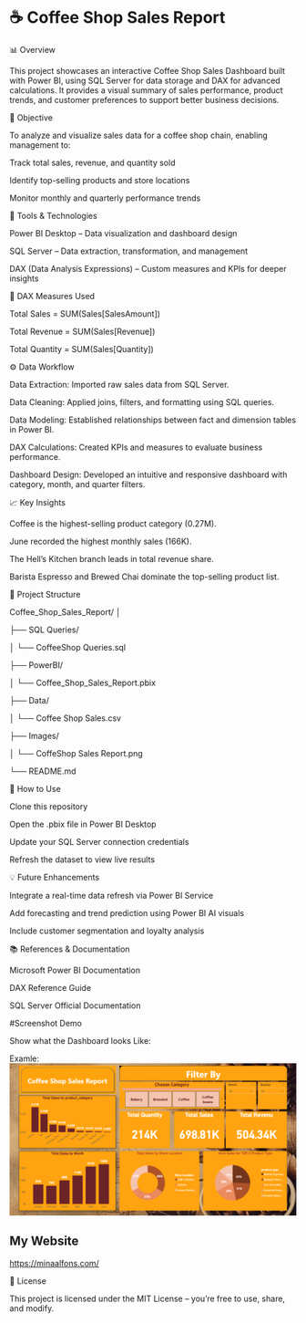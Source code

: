 # ☕ Coffee Shop Sales Report

📊 Overview

This project showcases an interactive Coffee Shop Sales Dashboard built with Power BI, using SQL Server for data storage and DAX for advanced calculations. It provides a visual summary of sales performance, product trends, and customer preferences to support better business decisions.

🎯 Objective

To analyze and visualize sales data for a coffee shop chain, enabling management to:

Track total sales, revenue, and quantity sold

Identify top-selling products and store locations

Monitor monthly and quarterly performance trends

🧰 Tools & Technologies

Power BI Desktop – Data visualization and dashboard design

SQL Server – Data extraction, transformation, and management

DAX (Data Analysis Expressions) – Custom measures and KPIs for deeper insights

🧮 DAX Measures Used

Total Sales = SUM(Sales[SalesAmount])

Total Revenue = SUM(Sales[Revenue])

Total Quantity = SUM(Sales[Quantity])

⚙️ Data Workflow

Data Extraction: Imported raw sales data from SQL Server.

Data Cleaning: Applied joins, filters, and formatting using SQL queries.

Data Modeling: Established relationships between fact and dimension tables in Power BI.

DAX Calculations: Created KPIs and measures to evaluate business performance.

Dashboard Design: Developed an intuitive and responsive dashboard with category, month, and quarter filters.

📈 Key Insights

Coffee is the highest-selling product category (0.27M).

June recorded the highest monthly sales (166K).

The Hell’s Kitchen branch leads in total revenue share.

Barista Espresso and Brewed Chai dominate the top-selling product list.

📁 Project Structure

Coffee_Shop_Sales_Report/
│

├── SQL Queries/

│   └── CoffeeShop Queries.sql

├── PowerBI/

│   └── Coffee_Shop_Sales_Report.pbix

├── Data/

│   └── Coffee Shop Sales.csv

├── Images/

│   └── CoffeShop Sales Report.png

└── README.md

🚀 How to Use

Clone this repository

Open the .pbix file in Power BI Desktop

Update your SQL Server connection credentials

Refresh the dataset to view live results

💡 Future Enhancements

Integrate a real-time data refresh via Power BI Service

Add forecasting and trend prediction using Power BI AI visuals

Include customer segmentation and loyalty analysis

📚 References & Documentation

Microsoft Power BI Documentation

DAX Reference Guide

SQL Server Official Documentation

#Screenshot Demo

Show what the Dashboard looks Like: 

Examle: ![Dashboard Preview](https://github.com/minaalfons/CoffeeShop-Sales-Report/blob/main/CoffeShop%20Sales%20Report.png)

## My Website 
https://minaalfons.com/

🧾 License

This project is licensed under the MIT License – you’re free to use, share, and modify.
